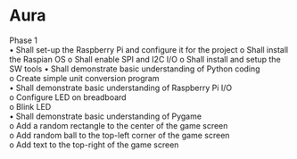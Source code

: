 # Aura

Phase 1  
• Shall set-up the Raspberry Pi and configure it for the project
  o Shall install the Raspian OS
  o Shall enable SPI and I2C I/O
  o Shall install and setup the SW tools
• Shall demonstrate basic understanding of Python coding  
o Create simple unit conversion program  
• Shall demonstrate basic understanding of Raspberry Pi I/O  
o Configure LED on breadboard  
o Blink LED  
• Shall demonstrate basic understanding of Pygame  
o Add a random rectangle to the center of the game screen  
o Add random ball to the top-left corner of the game screen  
o Add text to the top-right of the game screen  
